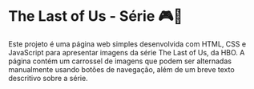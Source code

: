 # The Last of Us - Série 🎮🌿

Este projeto é uma página web simples desenvolvida com HTML, CSS e JavaScript para apresentar imagens da série The Last of Us, da HBO. 
A página contém um carrossel de imagens que podem ser alternadas manualmente usando botões de navegação, além de um breve texto descritivo sobre a série.
